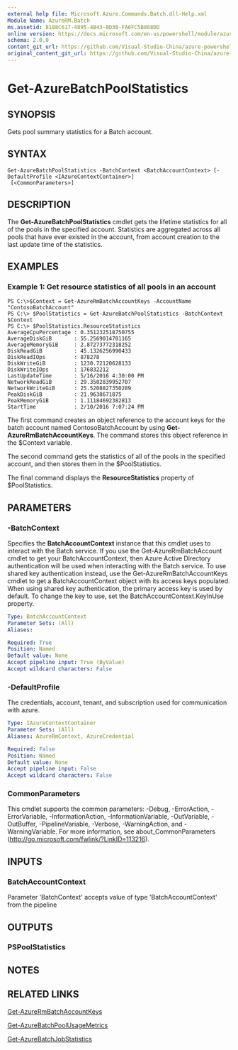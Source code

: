 ```yaml
---
external help file: Microsoft.Azure.Commands.Batch.dll-Help.xml
Module Name: AzureRM.Batch
ms.assetid: 8188C617-4895-4B43-8D3B-FA6FC5B868DD
online version: https://docs.microsoft.com/en-us/powershell/module/azurerm.batch/get-azurebatchpoolstatistics
schema: 2.0.0
content_git_url: https://github.com/Visual-Studio-China/azure-powershell/blob/preview/src/ResourceManager/AzureBatch/Commands.Batch/help/Get-AzureBatchPoolStatistics.md
original_content_git_url: https://github.com/Visual-Studio-China/azure-powershell/blob/preview/src/ResourceManager/AzureBatch/Commands.Batch/help/Get-AzureBatchPoolStatistics.md
---
```


# Get-AzureBatchPoolStatistics

## SYNOPSIS
Gets pool summary statistics for a Batch account.

## SYNTAX

```
Get-AzureBatchPoolStatistics -BatchContext <BatchAccountContext> [-DefaultProfile <IAzureContextContainer>]
 [<CommonParameters>]
```

## DESCRIPTION
The **Get-AzureBatchPoolStatistics** cmdlet gets the lifetime statistics for all of the pools in the specified account.
Statistics are aggregated across all pools that have ever existed in the account, from account creation to the last update time of the statistics.

## EXAMPLES

### Example 1: Get resource statistics of all pools in an account
```
PS C:\>$Context = Get-AzureRmBatchAccountKeys -AccountName "ContosoBatchAccount"
PS C:\> $PoolStatistics = Get-AzureBatchPoolStatistics -BatchContext $Context
PS C:\> $PoolStatistics.ResourceStatistics 
AverageCpuPercentage : 0.351232518750755
AverageDiskGiB       : 55.2569014701165
AverageMemoryGiB     : 2.87273772318252
DiskReadGiB          : 45.1326256990433
DiskReadIOps         : 878278
DiskWriteGiB         : 1230.72120628133
DiskWriteIOps        : 176832212
LastUpdateTime       : 5/16/2016 4:30:00 PM
NetworkReadGiB       : 29.3502839952707
NetworkWriteGiB      : 25.5208827350289
PeakDiskGiB          : 21.9638671875
PeakMemoryGiB        : 1.11184692382813
StartTime            : 2/10/2016 7:07:24 PM
```

The first command creates an object reference to the account keys for the batch account named ContosoBatchAccount by using **Get-AzureRmBatchAccountKeys**.
The command stores this object reference in the $Context variable.

The second command gets the statistics of all of the pools in the specified account, and then stores them in the $PoolStatistics.

The final command displays the **ResourceStatistics** property of $PoolStatistics.

## PARAMETERS

### -BatchContext
Specifies the **BatchAccountContext** instance that this cmdlet uses to interact with the Batch service.
If you use the Get-AzureRmBatchAccount cmdlet to get your BatchAccountContext, then Azure Active Directory authentication will be used when interacting with the Batch service. To use shared key authentication instead, use the Get-AzureRmBatchAccountKeys cmdlet to get a BatchAccountContext object with its access keys populated. When using shared key authentication, the primary access key is used by default. To change the key to use, set the BatchAccountContext.KeyInUse property.

```yaml
Type: BatchAccountContext
Parameter Sets: (All)
Aliases: 

Required: True
Position: Named
Default value: None
Accept pipeline input: True (ByValue)
Accept wildcard characters: False
```

### -DefaultProfile
The credentials, account, tenant, and subscription used for communication with azure.

```yaml
Type: IAzureContextContainer
Parameter Sets: (All)
Aliases: AzureRmContext, AzureCredential

Required: False
Position: Named
Default value: None
Accept pipeline input: False
Accept wildcard characters: False
```

### CommonParameters
This cmdlet supports the common parameters: -Debug, -ErrorAction, -ErrorVariable, -InformationAction, -InformationVariable, -OutVariable, -OutBuffer, -PipelineVariable, -Verbose, -WarningAction, and -WarningVariable. For more information, see about_CommonParameters (http://go.microsoft.com/fwlink/?LinkID=113216).

## INPUTS

### BatchAccountContext
Parameter 'BatchContext' accepts value of type 'BatchAccountContext' from the pipeline

## OUTPUTS

### PSPoolStatistics

## NOTES

## RELATED LINKS

[Get-AzureRmBatchAccountKeys](./Get-AzureRmBatchAccountKeys.md)

[Get-AzureBatchPoolUsageMetrics](./Get-AzureBatchPoolUsageMetrics.md)

[Get-AzureBatchJobStatistics](./Get-AzureBatchJobStatistics.md)


